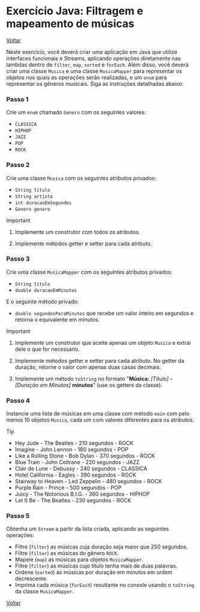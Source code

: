 # Exercício Java: Filtragem e mapeamento de músicas

[Voltar](../../../README.md)

Neste exercício, você deverá criar uma aplicação em Java que utilize interfaces funcionais e Streams, aplicando operações diretamente nas lambdas dentro de `filter`, `map`, `sorted` e `forEach`. Além disso, você deverá criar uma classe `Musica` e uma classe `MusicaMapper` para representar os objetos nos quais as operações serão realizadas, e um `enum` para representar os gêneros musicais. Siga as instruções detalhadas abaixo:

### Passo 1

Crie um `enum` chamado `Genero` com os seguintes valores:

- `CLASSICA`
- `HIPHOP`
- `JAZZ`
- `POP`
- `ROCK`

### Passo 2

Crie uma classe `Musica` com os seguintes atributos privados:

- `String titulo`
- `String artista`
- `int duracaoEmSegundos`
- `Genero genero`

> [!IMPORTANT]
>
> 1. Implemente um construtor com todos os atributos.
>
> 2. Implemente métodos getter e setter para cada atributo.

### Passo 3

Crie uma classe `MusicaMapper` com os seguintes atributos privados:

- `String titulo`
- `double duracaoEmMinutos`

E o seguinte método privado:

- `double segundosParaMinutos` que recebe um valor inteiro em segundos e retorna o equivalente em minutos.

> [!IMPORTANT]
>
> 1. Implemente um construtor que aceite apenas um objeto `Musica` e extrai dele o que for necessário.
>
> 2. Implemente métodos getter e setter para cada atributo. No getter da duração, retorne o valor com apenas duas casas decimais.
>
> 3. Implemente um método `toString` no formato "**Música:** _[Título]_ **-** _[Duração em Minutos]_ **minutos**" (use os getters da classe).

### Passo 4

Instancie uma lista de músicas em uma classe com método `main` com pelo menos 10 objetos `Musica`, cada um com valores diferentes para os atributos.

> [!TIP]
>
> - Hey Jude - The Beatles - 210 segundos - ROCK
> - Imagine - John Lennon - 180 segundos - POP
> - Like a Rolling Stone - Bob Dylan - 370 segundos - ROCK
> - Blue Train - John Coltrane - 220 segundos - JAZZ
> - Clair de Lune - Debussy - 240 segundos - CLASSICA
> - Hotel California - Eagles - 390 segundos - ROCK
> - Stairway to Heaven - Led Zeppelin - 480 segundos - ROCK
> - Purple Rain - Prince - 500 segundos - POP
> - Juicy - The Notorious B.I.G. - 360 segundos - HIPHOP
> - Let It Be - The Beatles - 230 segundos - ROCK

### Passo 5

Obtenha um `Stream` a partir da lista criada, aplicando as seguintes operações:

- Filtre (`filter`) as músicas cuja duração seja maior que 250 segundos.
- Filtre (`filter`) as músicas do gênero `ROCK`.
- Mapeie (`map`) as músicas para objetos `MusicaMapper`.
- Filtre (`filter`) as músicas cujo título tenha mais de duas palavras.
- Ordene (`sorted`) as músicas por duração em minutos em ordem decrescente.
- Imprima cada música (`forEach`) resultante no console usando o `toString` da classe `MusicaMapper`.

[Voltar](../../../README.md)
